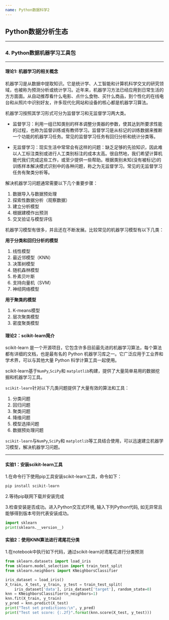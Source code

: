 ```yaml
---
name: Python数据科学2
---
```


## Python数据分析生态

---

### 4. Python数据机器学习工具包

---

#### 理论1: 机器学习的相关概念

机器学习是从数据中提取知识。它是统计学、人工智能和计算机科学交叉的研究领域，也被称为预测分析或统计学习。近年来，机器学习方法已经应用到日常生活的方方面面。从自动推荐看什么电影、点什么食物、买什么商品，到个性化的在线电台和从照片中识别好友，许多现代化网站和设备的核心都是机器学习算法。

机器学习按照其学习形式可分为监督学习和无监督学习两大类。

- 监督学习：利用一组已知类别的样本调整分类器的参数，使其达到所要求性能的过程，也称为监督训练或有教师学习。监督学习是从标记的训练数据来推断一个功能的机器学习任务。常见的监督学习任务有回归分析和统计分类等。

- 无监督学习：现实生活中常常会有这样的问题：缺乏足够的先验知识，因此难以人工标注类别或进行人工类别标注的成本太高。很自然地，我们希望计算机能代我们完成这些工作，或至少提供一些帮助。根据类别未知(没有被标记)的训练样本解决模式识别中的各种问题，称之为无监督学习。常见的无监督学习任务有聚类分析等。

解决机器学习问题通常需要以下几个重要步骤：

1. 数据导入与数据预处理
2. 探索性数据分析（观察数据）
3. 建立分析模型
4. 根据建模作出预测
5. 交叉验证与模型评估

机器学习模型有很多，并且还在不断发展。比较常见的机器学习模型有以下几类：

**用于分类和回归分析的模型**

1. 线性模型
2. 最近邻模型（KNN）
3. 决策树模型
4. 随机森林模型
5. 朴素贝叶斯
6. 支持向量机（SVM）
7. 神经网络模型

**用于聚类的模型**

1. K-means模型
2. 层次聚类模型
3. 密度聚类模型


#### 理论2：scikit-learn简介

scikit-learn 是一个开源项目，它包含许多目前最先进的机器学习算法，每个算法都有详细的文档，也是最有名的 Python 机器学习库之一。它广泛应用于工业界和学术界，可以与其他大量 Python 科学计算工具一起使用。

scikit-learn基于`NumPy`,`SciPy`和 `matplotlib`构建，提供了大量简单易用的数据挖掘和机器学习工具。

`scikit-learn`针对以下几类问题提供了大量有效的算法和工具：

1. 分类问题
2. 回归问题
3. 聚类问题
4. 降维问题
5. 模型选择问题
6. 数据预处理问题

`scikit-learn`与`NumPy`,`SciPy`和 `matplotlib`等工具结合使用，可以迅速建立机器学习模型，解决机器学习问题。

---

#### 实验1：安装scikit-learn工具

1.在命令行下使用pip工具安装scikit-learn工具，命令如下：

``` bash
pip install scikit-learn
```

2.等待pip联网下载并安装完成

3.检查安装是否成功。进入Python交互式环境, 输入下列Python代码, 如无异常且能够得到版本号则代表安装成功。

``` python
import sklearn
print(sklearn.__version__)
```

#### 实验2：使用KNN算法进行鸢尾花分类

1.在notebook中执行如下代码，通过scikit-learn对鸢尾花进行分类预测

``` python
from sklearn.datasets import load_iris
from sklearn.model_selection import train_test_split
from sklearn.neighbors import KNeighborsClassifier

iris_dataset = load_iris()
X_train, X_test, y_train, y_test = train_test_split(
    iris_dataset['data'], iris_dataset['target'], random_state=0)
knn = KNeighborsClassifier(n_neighbors=1)
knn.fit(X_train, y_train)
y_pred = knn.predict(X_test)
print("Test set predictions:\n", y_pred)
print("Test set score: {:.2f}".format(knn.score(X_test, y_test)))
```
